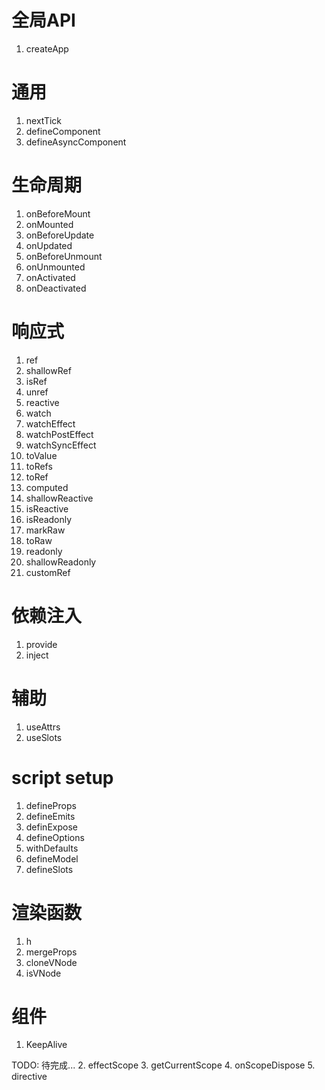 # 全局API
1. createApp
# 通用
1. nextTick
2. defineComponent
3. defineAsyncComponent

# 生命周期

1. onBeforeMount
2. onMounted
3. onBeforeUpdate
4. onUpdated
5. onBeforeUnmount
6. onUnmounted
7. onActivated
7. onDeactivated

# 响应式

1. ref
2. shallowRef
3. isRef
4. unref
5. reactive
6. watch
7. watchEffect
8. watchPostEffect
9. watchSyncEffect
10. toValue
11. toRefs
12. toRef
13. computed
14. shallowReactive
15. isReactive
16. isReadonly
17. markRaw
18. toRaw
19. readonly
20. shallowReadonly
21. customRef

# 依赖注入
1. provide
2. inject

# 辅助

1. useAttrs
2. useSlots

# script setup

1. defineProps
2. defineEmits
3. definExpose
4. defineOptions
5. withDefaults
6. defineModel
7. defineSlots

# 渲染函数
1. h
2. mergeProps
3. cloneVNode
4. isVNode

# 组件
1. KeepAlive


TODO: 待完成...
2. effectScope
3. getCurrentScope
4. onScopeDispose
5. directive

